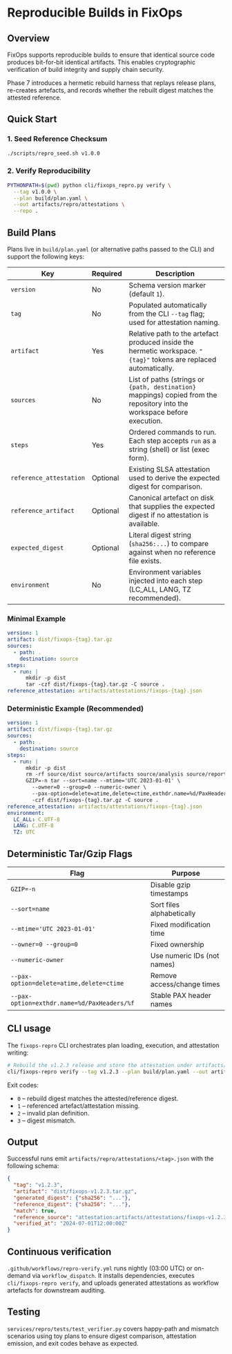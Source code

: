 # Reproducible Builds in FixOps

## Overview

FixOps supports reproducible builds to ensure that identical source code produces bit-for-bit identical artifacts. This enables cryptographic verification of build integrity and supply chain security.

Phase 7 introduces a hermetic rebuild harness that replays release plans, re-creates artefacts, and records whether the rebuilt digest matches the attested reference.

## Quick Start

### 1. Seed Reference Checksum

```bash
./scripts/repro_seed.sh v1.0.0
```

### 2. Verify Reproducibility

```bash
PYTHONPATH=$(pwd) python cli/fixops_repro.py verify \
  --tag v1.0.0 \
  --plan build/plan.yaml \
  --out artifacts/repro/attestations \
  --repo .
```

## Build Plans

Plans live in `build/plan.yaml` (or alternative paths passed to the CLI) and support the following keys:

| Key | Required | Description |
| --- | --- | --- |
| `version` | No | Schema version marker (default `1`). |
| `tag` | No | Populated automatically from the CLI `--tag` flag; used for attestation naming. |
| `artifact` | Yes | Relative path to the artefact produced inside the hermetic workspace. `"{tag}"` tokens are replaced automatically. |
| `sources` | No | List of paths (strings or `{path, destination}` mappings) copied from the repository into the workspace before execution. |
| `steps` | Yes | Ordered commands to run. Each step accepts `run` as a string (shell) or list (exec form). |
| `reference_attestation` | Optional | Existing SLSA attestation used to derive the expected digest for comparison. |
| `reference_artifact` | Optional | Canonical artefact on disk that supplies the expected digest if no attestation is available. |
| `expected_digest` | Optional | Literal digest string (`sha256:...`) to compare against when no reference file exists. |
| `environment` | No | Environment variables injected into each step (LC_ALL, LANG, TZ recommended).

### Minimal Example

```yaml
version: 1
artifact: dist/fixops-{tag}.tar.gz
sources:
  - path: .
    destination: source
steps:
  - run: |
      mkdir -p dist
      tar -czf dist/fixops-{tag}.tar.gz -C source .
reference_attestation: artifacts/attestations/fixops-{tag}.json
```

### Deterministic Example (Recommended)

```yaml
version: 1
artifact: dist/fixops-{tag}.tar.gz
sources:
  - path: .
    destination: source
steps:
  - run: |
      mkdir -p dist
      rm -rf source/dist source/artifacts source/analysis source/reports source/tmp source/.pytest_cache source/__pycache__ source/**/__pycache__ source/**/*.pyc
      GZIP=-n tar --sort=name --mtime='UTC 2023-01-01' \
        --owner=0 --group=0 --numeric-owner \
        --pax-option=delete=atime,delete=ctime,exthdr.name=%d/PaxHeaders/%f \
        -czf dist/fixops-{tag}.tar.gz -C source .
reference_attestation: artifacts/attestations/fixops-{tag}.json
environment:
  LC_ALL: C.UTF-8
  LANG: C.UTF-8
  TZ: UTC
```

## Deterministic Tar/Gzip Flags

| Flag | Purpose |
|------|---------|
| `GZIP=-n` | Disable gzip timestamps |
| `--sort=name` | Sort files alphabetically |
| `--mtime='UTC 2023-01-01'` | Fixed modification time |
| `--owner=0 --group=0` | Fixed ownership |
| `--numeric-owner` | Use numeric IDs (not names) |
| `--pax-option=delete=atime,delete=ctime` | Remove access/change times |
| `--pax-option=exthdr.name=%d/PaxHeaders/%f` | Stable PAX header names |

## CLI usage

The `fixops-repro` CLI orchestrates plan loading, execution, and attestation writing:

```bash
# Rebuild the v1.2.3 release and store the attestation under artifacts/repro/attestations
cli/fixops-repro verify --tag v1.2.3 --plan build/plan.yaml --out artifacts/repro/attestations
```

Exit codes:

- `0` – rebuild digest matches the attested/reference digest.
- `1` – referenced artefact/attestation missing.
- `2` – invalid plan definition.
- `3` – digest mismatch.

## Output

Successful runs emit `artifacts/repro/attestations/<tag>.json` with the following schema:

```json
{
  "tag": "v1.2.3",
  "artifact": "dist/fixops-v1.2.3.tar.gz",
  "generated_digest": {"sha256": "..."},
  "reference_digest": {"sha256": "..."},
  "match": true,
  "reference_source": "attestation:artifacts/attestations/fixops-v1.2.3.json",
  "verified_at": "2024-07-01T12:00:00Z"
}
```

## Continuous verification

`.github/workflows/repro-verify.yml` runs nightly (03:00 UTC) or on-demand via `workflow_dispatch`. It installs dependencies, executes `cli/fixops-repro verify`, and uploads generated attestations as workflow artefacts for downstream auditing.

## Testing

`services/repro/tests/test_verifier.py` covers happy-path and mismatch scenarios using toy plans to ensure digest comparison, attestation emission, and exit codes behave as expected.
